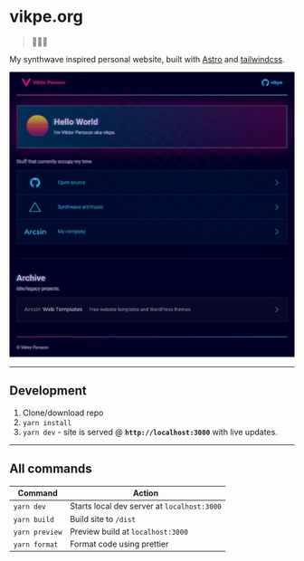 # vikpe.org
> 🦄🚀🌌

My synthwave inspired personal website, built with [Astro](https://astro.build/) and [tailwindcss](https://tailwindcss.com/).

![vikpe.org](.github/vikpe_org_screenshot.jpg)

---

## Development
1. Clone/download repo
2. `yarn install`
4. `yarn dev` - site is served @ **`http://localhost:3000`** with live updates.

---

## All commands
| Command        | Action                                      |
|----------------|---------------------------------------------|
| `yarn dev`     | Starts local dev server at `localhost:3000` |
| `yarn build`   | Build site to `/dist`                       |
| `yarn preview` | Preview build at `localhost:3000`           |
| `yarn format`  | Format code using prettier                  |
